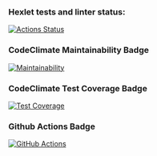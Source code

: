 ### Hexlet tests and linter status:
[![Actions Status](https://github.com/Julia-Tisa/frontend-project-lvl1/workflows/hexlet-check/badge.svg)](https://github.com/Julia-Tisa/frontend-project-lvl1/actions)
### CodeClimate Maintainability Badge
[![Maintainability](https://api.codeclimate.com/v1/badges/a99a88d28ad37a79dbf6/maintainability)](https://codeclimate.com/github/codeclimate/codeclimate/maintainability)
### CodeClimate Test Coverage Badge
[![Test Coverage](https://api.codeclimate.com/v1/badges/a99a88d28ad37a79dbf6/test_coverage)](https://codeclimate.com/github/codeclimate/codeclimate/test_coverage)
### Github Actions Badge
[![GitHub Actions](https://github.com/Julia-Tisa/frontend-project-lvl1/workflows/github-actions-demo/badge.svg)](https://github.com/Julia-Tisa/frontend-project-lvl1/workflows/github-actions-demo.yml)
